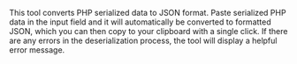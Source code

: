 This tool converts PHP serialized data to JSON format. Paste serialized PHP data in the input field and it will automatically be converted to formatted JSON, which you can then copy to your clipboard with a single click. If there are any errors in the deserialization process, the tool will display a helpful error message.

<!-- Generated from commit: 4c11c72c3badd4f2754287461b3c3b1a5dfc8d73 -->